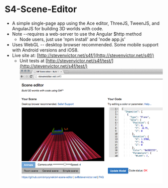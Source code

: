 S4-Scene-Editor
===============

*  A simple single-page app using the Ace editor, ThreeJS, TweenJS, and AngularJS for building 3D worlds with code.
*  Note --requires a web-server to use the Angular $http method
   *   Node users, just use 'npm install' and 'node app.js'
*  Uses WebGL -- desktop browser recommended.  Some mobile support with Android versions and iOS8.
*  Live site at: [http://stevenvictor.net/s4f/](http://stevenvictor.net/s4f/)
   *  Unit tests at [http://stevenvictor.net/s4f/test/](http://stevenvictor.net/s4f/test/)
![Screen Shot](./s4f_screenshot.png)
